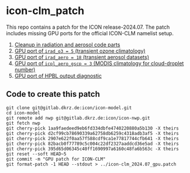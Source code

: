 # icon-clm_patch

This repo contains a patch for the ICON release-2024.07. The patch includes missing GPU ports for the official ICON-CLM namelist setup.

1. [Cleanup in radiation and aerosol code parts](https://gitlab.dkrz.de/icon/icon-nwp/-/commit/1aa9faedeed9eb6fd334dbfe4740220880a5b130)
2. [GPU port of `irad_o3 = 5` (transient ozone climatology)](https://gitlab.dkrz.de/icon/icon-nwp/-/commit/d2cf99cb78690339a62758db6259c4318adb3af5)
3. [GPU port of `irad_aero = 18` (transient aerosol datasets)](https://gitlab.dkrz.de/icon/icon-nwp/-/commit/2907e622f0aa57f588cdf9ca1e77817744cfb641)
4. [GPU port of `icpl_aero_gscp = 3` (MODIS climatology for cloud-droplet number)](https://gitlab.dkrz.de/icon/icon-nwp/-/commit/82bacb0f77789c5c004c22df2327aaddcd36e5ad)
5. [GPU port of HPBL output diagnostic](https://gitlab.dkrz.de/icon/icon-nwp/-/commit/395d65d06345c40ff1690997a6160c48fa6b563c)

## Code to create this patch

```
git clone git@gitlab.dkrz.de:icon/icon-model.git
cd icon-model
git remote add nwp git@gitlab.dkrz.de:icon/icon-nwp.git
git fetch nwp
git cherry-pick 1aa9faedeed9eb6fd334dbfe4740220880a5b130 -X theirs
git cherry-pick d2cf99cb78690339a62758db6259c4318adb3af5 -X theirs
git cherry-pick 2907e622f0aa57f588cdf9ca1e77817744cfb641 -X theirs
git cherry-pick 82bacb0f77789c5c004c22df2327aaddcd36e5ad -X theirs
git cherry-pick 395d65d06345c40ff1690997a6160c48fa6b563c -X theirs
git reset --soft HEAD~5
git commit -m "GPU patch for ICON-CLM"
git format-patch -1 HEAD --stdout > ../icon-clm_2024.07_gpu.patch
```
